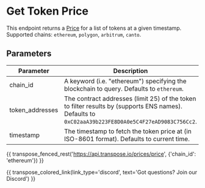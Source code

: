 # Get Token Price

This endpoint returns a [Price](../models/price.md) for a list of tokens at a given timestamp. Supported chains: `ethereum`, `polygon`, `arbitrum`, `canto`.

## Parameters
| Parameter     | Description                                                                          | Type     | 
|---------------|--------------------------------------------------------------------------------------|----------|
| chain_id      | A keyword (i.e. "ethereum") specifying the blockchain to query. Defaults to `ethereum`. | `string` | 
| token_addresses | The contract addresses (limit 25) of the token to filter results by (supports ENS names). Defaults to `0xC02aaA39b223FE8D0A0e5C4F27eAD9083C756Cc2`.  | `array of strings` | 
| timestamp | The timestamp to fetch the token price at (in ISO-8601 format). Defaults to current time. | `date-time` | 

{{ transpose_fenced_rest('https://api.transpose.io/prices/price', {'chain_id': 'ethereum'}) }}

{{ transpose_colored_link(link_type='discord', text='Got questions?  Join our Discord') }}
